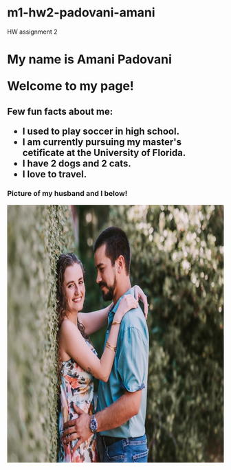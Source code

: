 # m1-hw2-padovani-amani
HW assignment 2
<!DOCTYPE html>
<html lang="en">
<body>
    <h1>My name is Amani Padovani
        <p>Welcome to my page!</p>
    </h1>
<h2>Few fun facts about me:
<ul>
  <li>I used to play soccer in high school.</li>
  <li>I am currently pursuing my master's cetificate at the University of Florida.</li>
  <li>I have 2 dogs and 2 cats.</li>
  <li>I love to travel.</li>
</ul> </h2>

<h3>Picture of my husband and I below!</h3>
<img src="test.png" alt="Amani and Mike" width="800" height="600">

</body>
</body>
</html>